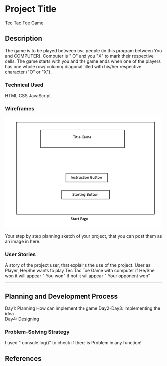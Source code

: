 # Project Title

Tec Tac Toe Game
## Description

The game is to be played between two people (in this program between You and COMPUTER).
Computer is " O" and you "X" to mark their respective cells.
The game starts with you and the game ends when one of the players has one whole row/ column/ diagonal filled with his/her respective character ("O" or "X").

### Technical Used
HTML
CSS
JavaScript


### Wireframes
![heart image](img1.png)

Your step by step planning sketch of your project, that you can post them as an image in here.

### User Stories

A story of the project user, that explains the use of the project.
User as Player, He/She wants to play Tec Tac Toe Game with computer if He/She won it will appear " You won" if not
it wil appear " Your opponent won"

---

## Planning and Development Process

Day1: Planning How can implement the game
Day2-Day3: implementing the idea  
Day4: Designing

### Problem-Solving Strategy

I used " console.log()" to check if there is Problem in any function!




 ## References
